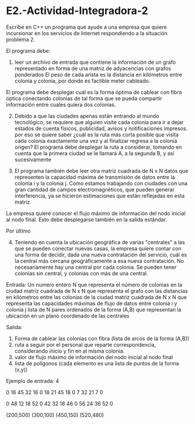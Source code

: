 # E2.-Actividad-Integradora-2
Escribe en C++ un programa que ayude a una empresa que quiere incursionar en los servicios de Internet respondiendo a la situación problema 2.

El programa debe:

1. leer un archivo de entrada que contiene la información de un grafo representado en forma de una matriz de adyacencias con grafos ponderados
El peso de cada arista es la distancia en kilómetros entre colonia y colonia, por donde es factible meter cableado.

El programa debe desplegar cuál es la forma óptima de cablear con fibra óptica conectando colonias de tal forma que se pueda compartir información entre cuales quiera dos colonias.

2. Debido a que las ciudades apenas están entrando al mundo tecnológico, se requiere que alguien visite cada colonia para ir a dejar estados de cuenta físicos, publicidad, avisos y notificaciones impresos. por eso se quiere saber ¿cuál es la ruta más corta posible que visita cada colonia exactamente una vez y al finalizar regresa a la colonia origen?
El programa debe desplegar la ruta a considerar, tomando en cuenta que la primera ciudad se le llamará A, a la segunda B, y así sucesivamente

3. El programa también debe leer otra matriz cuadrada de N x N datos que representen la capacidad máxima de transmisión de datos entre la colonia i y la colonia j. Como estamos trabajando con ciudades con una gran cantidad de campos electromagnéticos, que pueden generar interferencia, ya se hicieron estimaciones que están reflejadas en esta matriz.

La empresa quiere conocer el flujo máximo de información del nodo inicial al nodo final. Esto debe desplegarse también en la salida estándar.

Por último

4. Teniendo en cuenta la ubicación geográfica de varias "centrales" a las que se pueden conectar nuevas casas, la empresa quiere contar con una forma de decidir, dada una nueva contratación del servicio, cuál es la central más cercana geográficamente a esa nueva contratación. No necesariamente hay una central por cada colonia. Se pueden tener colonias sin central, y colonias con más de una central.

Entrada:
Un numero entero N que representa el número de colonias en la ciudad
matriz cuadrada de N x N que representa el grafo con las distancias en kilómetros entre las colonias de la ciudad
matriz cuadrada de N x N que representa las capacidades máximas de flujo de datos entre colonia i y colonia j
lista de N pares ordenados de la forma (A,B) que representan la ubicación en un plano coordenado de las centrales

Salida:
1. Forma de cablear las colonias con fibra
(lista de arcos de la forma (A,B))
2. ruta a seguir por el personal que reparte correspondencia, considerando inicio y fin en al misma colonia.
3. valor de flujo máximo de información del nodo inicial al nodo final
4. lista de polígonos (cada elemento es una lista de puntos de la forma (x,y))


Ejemplo de entrada:
4

 0 16 45 32
16  0 18 21
45 18  0  7
32 21  7  0

 0 48  12  18
52  0 42 32
18 46  0 56
24 36 52  0

(200,500)
(300,100)
(450,150)
(520,480)
